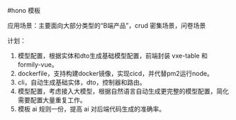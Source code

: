#hono 模板

应用场景：主要面向大部分类型的“B端产品”，crud 密集场景，问卷场景

计划：

1. 模型配置，根据实体和dto生成基础模型配置，前端封装 vxe-table 和 formily-vue。
2. dockerfile，支持构建docker镜像，实现cicd，并代替pm2运行node。
3. cli，自动生成基础实体，dto，控制器和路由。
4. 模型配置，考虑接入大模型，根据自然语言自动生成更完整的模型配置，简化需要配置大量重复工作。
5. 模板 ai 规则一份，提高 ai 对后端代码生成的准确率。
